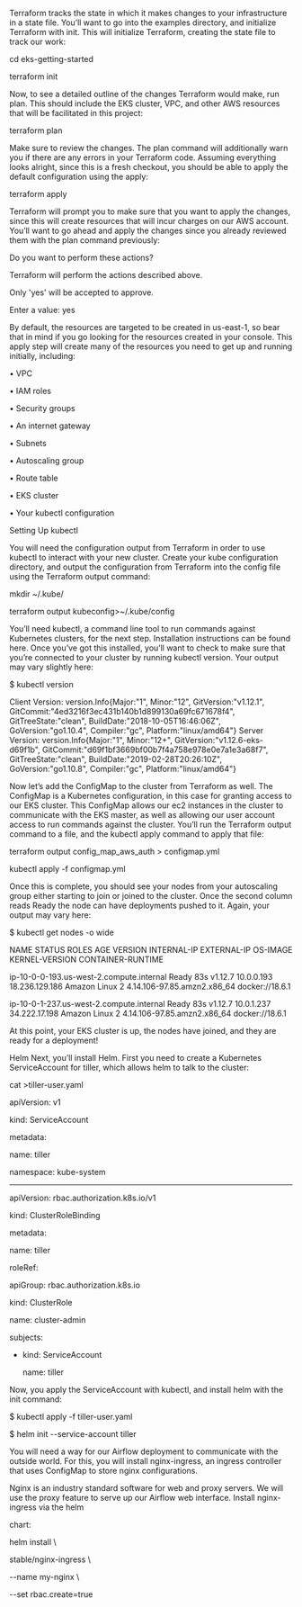 Terraform tracks the state in which it makes changes to your infrastructure in a state file. You’ll want to go into the examples directory, and initialize Terraform with init. This will initialize Terraform, creating the state file to track our work:

cd eks-getting-started

terraform init


Now, to see a detailed outline of the changes Terraform would make, run plan. This should include the EKS cluster, VPC, and other AWS resources that will be facilitated in this project:

terraform plan

Make sure to review the changes. The plan command will additionally warn you if there are any errors in your Terraform code. Assuming everything looks alright, since this is a fresh checkout, you should be able to apply the default configuration using the apply:

terraform apply

Terraform will prompt you to make sure that you want to apply the changes, since this will create resources that will incur charges on our AWS account. You’ll want to go ahead and apply the changes since you already reviewed them with the plan command previously:

Do you want to perform these actions?

Terraform will perform the actions described above.

Only 'yes' will be accepted to approve.

Enter a value: yes

By default, the resources are targeted to be created in us-east-1, so bear that in mind if you go looking for the resources created in your console. This apply step will create many of the resources you need to get up and running initially, including:

•	VPC

•	IAM roles

•	Security groups

•	An internet gateway

•	Subnets

•	Autoscaling group

•	Route table

•	EKS cluster

•	Your kubectl configuration



Setting Up kubectl

You will need the configuration output from Terraform in order to use kubectl to interact with your new cluster. Create your kube configuration directory, and output the configuration from Terraform into the config file using the Terraform output command:

mkdir ~/.kube/

terraform output kubeconfig>~/.kube/config

You’ll need kubectl, a command line tool to run commands against Kubernetes clusters, for the next step. Installation instructions can be found here. Once you’ve got this installed, you’ll want to check to make sure that you’re connected to your cluster by running kubectl version. Your output may vary slightly here:

$ kubectl version

Client Version: version.Info{Major:"1", Minor:"12", GitVersion:"v1.12.1", GitCommit:"4ed3216f3ec431b140b1d899130a69fc671678f4", GitTreeState:"clean", BuildDate:"2018-10-05T16:46:06Z", GoVersion:"go1.10.4", Compiler:"gc", Platform:"linux/amd64"}
Server Version: version.Info{Major:"1", Minor:"12+", GitVersion:"v1.12.6-eks-d69f1b", GitCommit:"d69f1bf3669bf00b7f4a758e978e0e7a1e3a68f7", GitTreeState:"clean", BuildDate:"2019-02-28T20:26:10Z", GoVersion:"go1.10.8", Compiler:"gc", Platform:"linux/amd64"}

Now let’s add the ConfigMap to the cluster from Terraform as well. The ConfigMap is a Kubernetes configuration, in this case for granting access to our EKS cluster. This ConfigMap allows our ec2 instances in the cluster to communicate with the EKS master, as well as allowing our user account access to run commands against the cluster. You’ll run the Terraform output command to a file, and the kubectl apply command to apply that file:

terraform output config_map_aws_auth > configmap.yml

kubectl apply -f configmap.yml

Once this is complete, you should see your nodes from your autoscaling group either starting to join or joined to the cluster. Once the second column reads Ready the node can have deployments pushed to it. Again, your output may vary here:

$ kubectl get nodes -o wide


NAME STATUS ROLES AGE VERSION INTERNAL-IP EXTERNAL-IP OS-IMAGE KERNEL-VERSION CONTAINER-RUNTIME

ip-10-0-0-193.us-west-2.compute.internal Ready 83s v1.12.7 10.0.0.193 18.236.129.186 Amazon Linux 2 4.14.106-97.85.amzn2.x86_64 docker://18.6.1

ip-10-0-1-237.us-west-2.compute.internal Ready 83s v1.12.7 10.0.1.237 34.222.17.198 Amazon Linux 2 4.14.106-97.85.amzn2.x86_64 docker://18.6.1

At this point, your EKS cluster is up, the nodes have joined, and they are ready for a deployment!


Helm
Next, you’ll install Helm. First you need to create a Kubernetes ServiceAccount for tiller, which allows helm to talk to the cluster:

cat >tiller-user.yaml

apiVersion: v1

kind: ServiceAccount

metadata:

  name: tiller
  
  namespace: kube-system

---

apiVersion: rbac.authorization.k8s.io/v1

kind: ClusterRoleBinding

metadata:

  name: tiller

roleRef:

  apiGroup: rbac.authorization.k8s.io
  
  kind: ClusterRole
  
  name: cluster-admin

subjects:

- kind: ServiceAccount

  name: tiller

Now, you apply the ServiceAccount with kubectl, and install helm with the init command:


$ kubectl apply -f tiller-user.yaml

$ helm init --service-account tiller

You will need a way for our Airflow deployment to communicate with the outside world. For this, you will install nginx-ingress, an ingress controller that uses ConfigMap to store nginx configurations. 

Nginx is an industry standard software for web and proxy servers. We will use the proxy feature to serve up our Airflow web interface. Install nginx-ingress via the helm 

chart:

helm install \

stable/nginx-ingress \

--name my-nginx \

--set rbac.create=true
